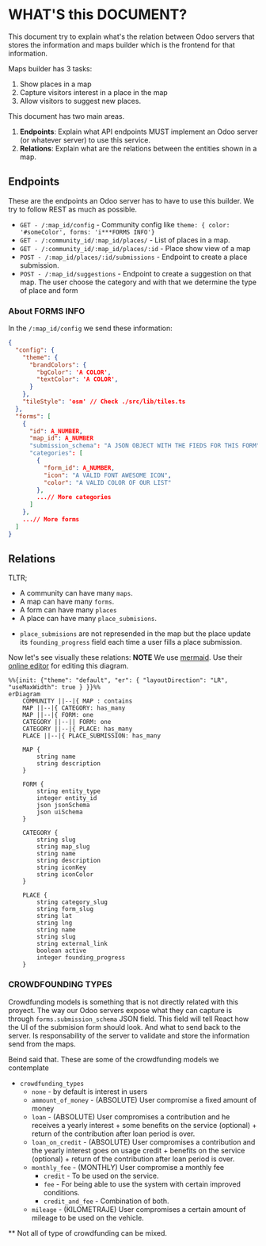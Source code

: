 # WHAT'S this DOCUMENT?
This document try to explain what's the relation between Odoo servers that stores the information and maps builder which is the frontend for that information.

Maps builder has 3 tasks:
1. Show places in a map
2. Capture visitors interest in a place in the map
3. Allow visitors to suggest new places.

This document has two main areas.
1. **Endpoints**: Explain what API endpoints MUST implement an Odoo server (or whatever server) to use this service.
2. **Relations**: Explain what are the relations between the entities shown in a map.

## Endpoints
These are the endpoints an Odoo server has to have to use this builder. We try to follow REST as much as possible.
- `GET - /:map_id/config` - Community config like `theme: { color: '#someColor', forms: 'i***FORMS INFO'}`
-  `GET - /:community_id/:map_id/places/` - List of places in a map.
-  `GET - /:community_id/:map_id/places/:id` - Place show view of a map
-  `POST - /:map_id/places/:id/submissions` - Endpoint to create a place submission.
-  `POST - /:map_id/suggestions` - Endpoint to create a suggestion on that map. The user choose the category and with that we determine the type of place and form

### About FORMS INFO
In the `/:map_id/config` we send these information:
``` json
{
  "config": {
    "theme": {
      "brandColors": {
        "bgColor": 'A COLOR',
        "textColor": 'A COLOR',
      }
    },
    "tileStyle": 'osm' // Check ./src/lib/tiles.ts
  },
  "forms": [
    {
      "id": A_NUMBER,
      "map_id": A_NUMBER
      "submission_schema": "A JSON OBJECT WITH THE FIEDS FOR THIS FORM"
      "categories": [
        {
          "form_id": A_NUMBER,
          "icon": "A VALID FONT AWESOME ICON",
          "color": "A VALID COLOR OF OUR LIST"
        },
        ...// More categories
      ]
    },
    ...// More forms
  ]
}
```

## Relations
TLTR;
- A community can have many `maps`.
- A map can have many `forms`.
- A form can have many `places`
- A place can have many `place_submisions`.

* `place_submisions` are not represended in the map but the place update its `founding_progress` field each time
a user fills a place submission.

Now let's see visually these relations:
**NOTE** We use [mermaid](https://mermaid-js.github.io). Use their [online editor](https://mermaid-js.github.io/mermaid-live-editor) for editing this diagram.
```mermaid
%%{init: {"theme": "default", "er": { "layoutDirection": "LR", "useMaxWidth": true } }}%%
erDiagram
    COMMUNITY ||--|{ MAP : contains
    MAP ||--|{ CATEGORY: has_many
    MAP ||--|{ FORM: one
    CATEGORY ||--|| FORM: one
    CATEGORY ||--|{ PLACE: has_many
    PLACE ||--|{ PLACE_SUBMISSION: has_many

    MAP {
        string name
        string description
    }

    FORM {
        string entity_type
        integer entity_id
        json jsonSchema
        json uiSchema
    }

    CATEGORY {
        string slug
        string map_slug
        string name
        string description
        string iconKey
        string iconColor
    }

    PLACE {
        string category_slug
        string form_slug
        string lat
        string lng
        string name
        string slug
        string external_link
        boolean active
        integer founding_progress
    }
```

### CROWDFOUNDING TYPES
Crowdfunding models is something that is not directly related with this proyect.
The way our Odoo servers expose what they can capture is through `forms.submission_schema` JSON field.
This field will tell React how the UI of the submision form should look. And what to send back to the server.
Is responsability of the server to validate and store the information send from the maps.

Beind said that. These are some of the crowdfunding models we contemplate

- `crowdfunding_types`
  - `none` - by default is interest in users
  - `ammount_of_money` - (ABSOLUTE) User compromise a fixed amount of money
  - `loan` - (ABSOLUTE) User compromises a contribution and he receives a yearly interest + some benefits on the service (optional) + return of the contribution after loan period is over.
  - `loan_on_credit` - (ABSOLUTE) User compromises a contribution and the yearly interest goes on usage credit + benefits on the service (optional) + return of the contribution after loan period is over.
  - `monthly_fee` - (MONTHLY) User compromise a monthly fee
    - `credit` - To be used on the service.
    - `fee` -  For being able to use the system with certain improved conditions.
    - `credit_and_fee` - Combination of both.
  - `mileage` - (KILOMETRAJE) User compromises a certain amount of mileage to be used on the vehicle.

** Not all of type of crowdfunding can be mixed.


